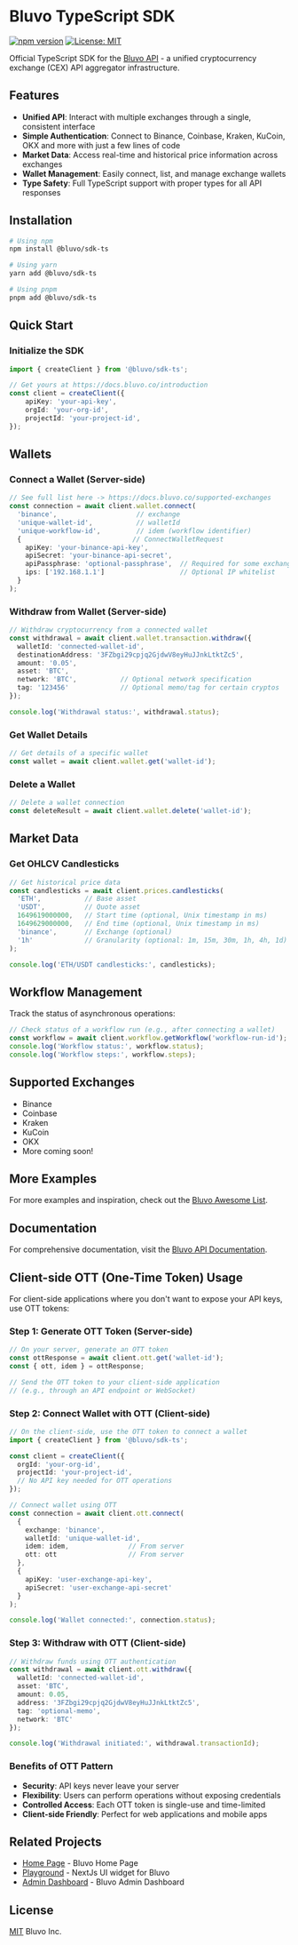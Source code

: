 # Bluvo TypeScript SDK

[![npm version](https://img.shields.io/npm/v/@bluvo/sdk-ts.svg)](https://www.npmjs.com/package/@bluvo/sdk-ts)
[![License: MIT](https://img.shields.io/badge/License-MIT-blue.svg)](https://opensource.org/licenses/MIT)

Official TypeScript SDK for the [Bluvo API](https://docs.bluvo.co) - a unified cryptocurrency exchange (CEX) API aggregator infrastructure.

## Features

-  **Unified API**: Interact with multiple exchanges through a single, consistent interface
-  **Simple Authentication**: Connect to Binance, Coinbase, Kraken, KuCoin, OKX and more with just a few lines of code
-  **Market Data**: Access real-time and historical price information across exchanges
-  **Wallet Management**: Easily connect, list, and manage exchange wallets
-  **Type Safety**: Full TypeScript support with proper types for all API responses

## Installation

```bash
# Using npm
npm install @bluvo/sdk-ts

# Using yarn
yarn add @bluvo/sdk-ts

# Using pnpm
pnpm add @bluvo/sdk-ts
```

## Quick Start

### Initialize the SDK
```typescript
import { createClient } from '@bluvo/sdk-ts';

// Get yours at https://docs.bluvo.co/introduction
const client = createClient({
    apiKey: 'your-api-key',
    orgId: 'your-org-id',
    projectId: 'your-project-id',
});
```

## Wallets

### Connect a Wallet (Server-side)

```typescript
// See full list here -> https://docs.bluvo.co/supported-exchanges
const connection = await client.wallet.connect(
  'binance',                    // exchange
  'unique-wallet-id',           // walletId
  'unique-workflow-id',         // idem (workflow identifier)
  {                            // ConnectWalletRequest
    apiKey: 'your-binance-api-key',
    apiSecret: 'your-binance-api-secret',
    apiPassphrase: 'optional-passphrase',  // Required for some exchanges
    ips: ['192.168.1.1']                   // Optional IP whitelist
  }
);
```

### Withdraw from Wallet (Server-side)

```typescript
// Withdraw cryptocurrency from a connected wallet
const withdrawal = await client.wallet.transaction.withdraw({
  walletId: 'connected-wallet-id',
  destinationAddress: '3FZbgi29cpjq2GjdwV8eyHuJJnkLtktZc5',
  amount: '0.05',
  asset: 'BTC',
  network: 'BTC',           // Optional network specification
  tag: '123456'             // Optional memo/tag for certain cryptos
});

console.log('Withdrawal status:', withdrawal.status);
```
### Get Wallet Details

```typescript
// Get details of a specific wallet
const wallet = await client.wallet.get('wallet-id');
```

### Delete a Wallet

```typescript
// Delete a wallet connection
const deleteResult = await client.wallet.delete('wallet-id');
```

## Market Data

### Get OHLCV Candlesticks

```typescript
// Get historical price data
const candlesticks = await client.prices.candlesticks(
  'ETH',           // Base asset
  'USDT',          // Quote asset
  1649619000000,   // Start time (optional, Unix timestamp in ms)
  1649629000000,   // End time (optional, Unix timestamp in ms)
  'binance',       // Exchange (optional)
  '1h'             // Granularity (optional: 1m, 15m, 30m, 1h, 4h, 1d)
);

console.log('ETH/USDT candlesticks:', candlesticks);
```

## Workflow Management

Track the status of asynchronous operations:

```typescript
// Check status of a workflow run (e.g., after connecting a wallet)
const workflow = await client.workflow.getWorkflow('workflow-run-id');
console.log('Workflow status:', workflow.status);
console.log('Workflow steps:', workflow.steps);
```

## Supported Exchanges

- Binance
- Coinbase
- Kraken
- KuCoin
- OKX
- More coming soon!

## More Examples

For more examples and inspiration, check out the [Bluvo Awesome List](https://github.com/bluvoinc/awesome).

## Documentation

For comprehensive documentation, visit the [Bluvo API Documentation](https://docs.bluvo.co).

## Client-side OTT (One-Time Token) Usage

For client-side applications where you don't want to expose your API keys, use OTT tokens:

### Step 1: Generate OTT Token (Server-side)

```typescript
// On your server, generate an OTT token
const ottResponse = await client.ott.get('wallet-id');
const { ott, idem } = ottResponse;

// Send the OTT token to your client-side application
// (e.g., through an API endpoint or WebSocket)
```

### Step 2: Connect Wallet with OTT (Client-side)

```typescript
// On the client-side, use the OTT token to connect a wallet
import { createClient } from '@bluvo/sdk-ts';

const client = createClient({
  orgId: 'your-org-id',
  projectId: 'your-project-id',
  // No API key needed for OTT operations
});

// Connect wallet using OTT
const connection = await client.ott.connect(
  {
    exchange: 'binance',
    walletId: 'unique-wallet-id',
    idem: idem,               // From server
    ott: ott                  // From server
  },
  {
    apiKey: 'user-exchange-api-key',
    apiSecret: 'user-exchange-api-secret'
  }
);

console.log('Wallet connected:', connection.status);
```

### Step 3: Withdraw with OTT (Client-side)

```typescript
// Withdraw funds using OTT authentication
const withdrawal = await client.ott.withdraw({
  walletId: 'connected-wallet-id',
  asset: 'BTC',
  amount: 0.05,
  address: '3FZbgi29cpjq2GjdwV8eyHuJJnkLtktZc5',
  tag: 'optional-memo',
  network: 'BTC'
});

console.log('Withdrawal initiated:', withdrawal.transactionId);
```

### Benefits of OTT Pattern

- **Security**: API keys never leave your server
- **Flexibility**: Users can perform operations without exposing credentials
- **Controlled Access**: Each OTT token is single-use and time-limited
- **Client-side Friendly**: Perfect for web applications and mobile apps

## Related Projects

- [Home Page](https://bluvo.co) - Bluvo Home Page
- [Playground](https://playground.bluvo.co) - NextJs UI widget for Bluvo
- [Admin Dashboard](https://portal.bluvo.co) - Bluvo Admin Dashboard
## License

[MIT](LICENSE) Bluvo Inc.